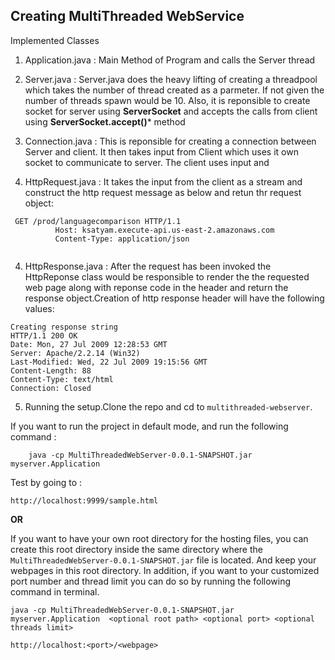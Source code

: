 ## Creating MultiThreaded WebService

Implemented Classes

1) Application.java : Main Method of Program and calls the Server thread

2) Server.java : Server.java does the heavy lifting of  creating a threadpool which takes the number of thread created as a parmeter. If not given the number of threads spawn would be 10. Also, it is reponsible to create socket for server  using **ServerSocket** and accepts the calls from client using **ServerSocket.accept()*** method

3) Connection.java : This is reponsible for creating a connection between Server and client. It then takes input from Client which uses it own socket to communicate to server. The client uses input and  

3) HttpRequest.java : It takes the input from the client as a stream and construct the http request message as below and retun thr request object:
 ```
  GET /prod/languagecomparison HTTP/1.1
		   Host: ksatyam.execute-api.us-east-2.amazonaws.com
		   Content-Type: application/json
		   
```
4) HttpResponse.java : After the request has been invoked the HttpReponse class would be responsible to render the the requested web page along with reponse code in the header and return the response object.Creation of http response header will have the following values:

```
Creating response string
HTTP/1.1 200 OK
Date: Mon, 27 Jul 2009 12:28:53 GMT
Server: Apache/2.2.14 (Win32)
Last-Modified: Wed, 22 Jul 2009 19:15:56 GMT
Content-Length: 88
Content-Type: text/html
Connection: Closed
```

5) Running the setup.Clone the repo and cd to `multithreaded-webserver`.


If you want to run the project in default mode, and run the following command :
``` 
	java -cp MultiThreadedWebServer-0.0.1-SNAPSHOT.jar myserver.Application 
```
Test by going to :

`http://localhost:9999/sample.html`

**OR**

If you want to have your own root directory for the hosting files, you can create this root directory inside the same directory where the `MultiThreadedWebServer-0.0.1-SNAPSHOT.jar` file is located. And keep your webpages in this root directory. In addition, if you want to your customized port number and thread limit you can do so by running the following command in terminal.

```
java -cp MultiThreadedWebServer-0.0.1-SNAPSHOT.jar myserver.Application  <optional root path> <optional port> <optional threads limit>

```

`http://localhost:<port>/<webpage>`


